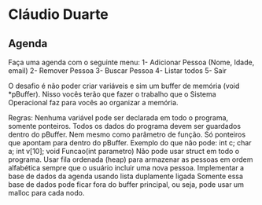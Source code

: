 <h1>Cláudio Duarte</h1>
<h2>Agenda</h2>
  Faça uma agenda com o seguinte menu:
1- Adicionar Pessoa (Nome, Idade, email)
2- Remover Pessoa
3- Buscar Pessoa
4- Listar todos
5- Sair

O desafio é não poder criar variáveis e sim um buffer de memória (void *pBuffer). Nisso vocês terão que fazer o trabalho que o Sistema Operacional faz para vocês ao organizar a memória.

Regras:
Nenhuma variável pode ser declarada em todo o programa, somente ponteiros. Todos os dados do programa devem ser guardados dentro do pBuffer.
Nem mesmo como parâmetro de função. Só ponteiros que apontam para dentro do pBuffer.
Exemplo do que não pode: int c; char a; int v[10];  void Funcao(int parametro)
Não pode usar struct em todo o programa.
Usar fila ordenada (heap) para armazenar as pessoas em ordem alfabética sempre que o usuário incluir uma nova pessoa.
Implementar a base de dados da agenda usando lista duplamente ligada
Somente essa base de dados pode ficar fora do buffer principal, ou seja, pode usar um malloc para cada nodo.
